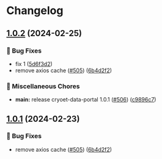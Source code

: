 # Changelog

## [1.0.2](https://github.com/codemonkey800/cryoet-data-portal/compare/cryoet-data-portal-web-v1.0.1...cryoet-data-portal-web-v1.0.2) (2024-02-25)


### 🐞 Bug Fixes

* fix 1 ([5d6f3d2](https://github.com/codemonkey800/cryoet-data-portal/commit/5d6f3d2ae442e2167cdf6a562e338fe9cf36b739))
* remove axios cache ([#505](https://github.com/codemonkey800/cryoet-data-portal/issues/505)) ([6b4d2f2](https://github.com/codemonkey800/cryoet-data-portal/commit/6b4d2f2cb4db3c07d831f7f213a1dfd95705480f))


### 🧹 Miscellaneous Chores

* **main:** release cryoet-data-portal 1.0.1 ([#506](https://github.com/codemonkey800/cryoet-data-portal/issues/506)) ([c9896c7](https://github.com/codemonkey800/cryoet-data-portal/commit/c9896c77149b27c7137953ba5af2b6f638b4f6a3))

## [1.0.1](https://github.com/chanzuckerberg/cryoet-data-portal/compare/cryoet-data-portal-v1.0.0...cryoet-data-portal-v1.0.1) (2024-02-23)


### 🐞 Bug Fixes

* remove axios cache ([#505](https://github.com/chanzuckerberg/cryoet-data-portal/issues/505)) ([6b4d2f2](https://github.com/chanzuckerberg/cryoet-data-portal/commit/6b4d2f2cb4db3c07d831f7f213a1dfd95705480f))
